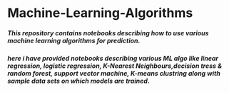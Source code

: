 # Machine-Learning-Algorithms
##### This repository contains notebooks describing how to use various machine learning algorithms for prediction.
##### here i have provided notebooks describing various ML algo like linear regression, logistic regression, K-Nearest Neighbours,decision tress & random forest, support vector machine, K-means clustring along with sample data sets on which models are trained.
